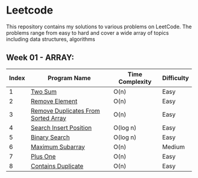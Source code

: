 # Leetcode 

This repository contains my solutions to various problems on LeetCode. The problems range from easy to hard and cover a wide array of topics including data structures, algorithms

## Week 01 - ARRAY:
| Index | Program Name                          | Time Complexity | Difficulty |
|-------|---------------------------------------|-----------------|------------|
| 1     | [Two Sum](https://leetcode.com/problems/two-sum/) | O(n)            | Easy       |
| 2     | [Remove Element](https://leetcode.com/problems/remove-element/) | O(n)            | Easy       |
| 3    | [Remove Duplicates From Sorted Array](https://leetcode.com/problems/remove-duplicates-from-sorted-array/) | O(n)            | Easy       |
| 4    | [Search Insert Position](https://leetcode.com/problems/search-insert-position/) | O(log n)            | Easy       |
| 5    | [Binary Search](https://leetcode.com/problems/binary-search/) | O(log n)            | Easy       |
| 6   | [Maximum Subarray](https://leetcode.com/problems/maximum-subarray/) | O(n)            | Medium      |
| 7    | [Plus One](https://leetcode.com/problems/plus-one/) | O(n)            | Easy      |
| 8    | [Contains Duplicate](https://leetcode.com/problems/contains-duplicate/) | O(n)            | Easy      |

